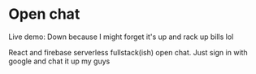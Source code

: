 # Open chat

Live demo: Down because I might forget it's up and rack up bills lol

React and firebase serverless fullstack(ish) open chat.
Just sign in with google and chat it up my guys

